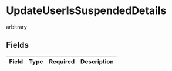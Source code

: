 # UpdateUserIsSuspendedDetails

arbitrary


## Fields

| Field       | Type        | Required    | Description |
| ----------- | ----------- | ----------- | ----------- |
